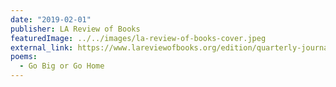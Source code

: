 ```yaml
---
date: "2019-02-01"
publisher: LA Review of Books
featuredImage: ../../images/la-review-of-books-cover.jpeg
external_link: https://www.lareviewofbooks.org/edition/quarterly-journal-no-21-epistolary-issue/
poems: 
  - Go Big or Go Home
---
```

